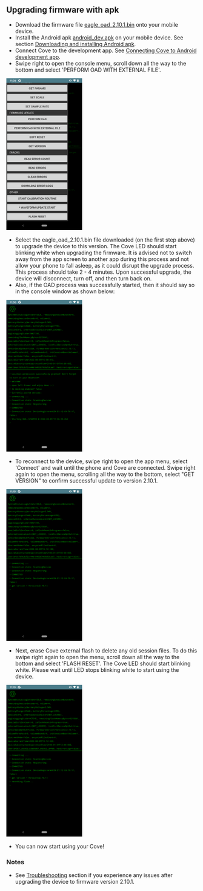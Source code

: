 ## Upgrading firmware with apk

- Download the firmware file [eagle_oad_2.10.1.bin](../firmware/eagle_oad_2.10.1.bin) onto your mobile device.
- Install the Android apk [android_dev.apk](../apk/android_dev.apk) on your mobile device. See section [Downloading and installing Android apk](download_install_apk.md).
- Connect Cove to the development app. See [Connecting Cove to Android development app](connecting.md).
- Swipe right to open the console menu, scroll down all the way to the bottom and select 'PERFORM OAD WITH EXTERNAL FILE'.
<img src="/images/flash_reset_version_oad.png" width="200" height="400">

- Select the eagle_oad_2.10.1.bin file downloaded (on the first step above) to upgrade the device to this version. The Cove LED should start blinking white when upgrading the firmware. It is advised not to switch away from the app screen to another app during this process and not allow your phone to fall asleep, as it could disrupt the upgrade process. This process should take 2 - 4 minutes. Upon successful upgrade, the device will disconnect, turn off, and then turn back on.
- Also, if the OAD process was successfully started, then it should say so in the console window as shown below:
<img src="/images/oad_started.png" width="200" height="400">

- To reconnect to the device, swipe right to open the app menu, select 'Connect' and wait until the phone and Cove are connected. Swipe right again to open the menu, scrolling all the way to the bottom, select "GET VERSION" to confirm successful update to version 2.10.1.
<img src="/images/get_version.png" width="200" height="400">

- Next, erase Cove external flash to delete any old session files. To do this swipe right again to open the menu, scroll down all the way to the bottom and select 'FLASH RESET'. The Cove LED should start blinking white. Please wait until LED stops blinking white to start using the device.
<img src="/images/flash_reset.png" width="200" height="400">

- You can now start using your Cove!

### Notes
- See [Troubleshooting](troubleshooting.md) section if you experience any issues after upgrading the device to firmware version 2.10.1.
